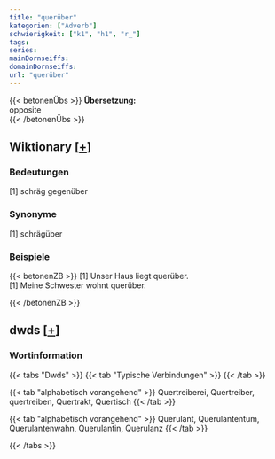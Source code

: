 ```yaml
---
title: "querüber"
kategorien: ["Adverb"]
schwierigkeit: ["k1", "h1", "r_"]
tags:
series:
mainDornseiffs:
domainDornseiffs:
url: "querüber"
---
```


{{< betonenÜbs >}}
**Übersetzung:**  
opposite  
{{< /betonenÜbs >}}

## Wiktionary [[+](https://de.wiktionary.org/wiki/querüber)]

### Bedeutungen
[1] schräg gegenüber  

### Synonyme
[1] schrägüber  

### Beispiele
{{< betonenZB >}}
[1] Unser Haus liegt querüber.  
[1] Meine Schwester wohnt querüber.  

{{< /betonenZB >}}


## dwds [[+](https://www.dwds.de/wb/querüber)]

### Wortinformation
{{< tabs "Dwds" >}}
{{< tab "Typische Verbindungen" >}}
{{< /tab >}}

{{< tab "alphabetisch vorangehend" >}}
Quertreiberei, Quertreiber, quertreiben, Quertrakt, Quertisch
{{< /tab >}}

{{< tab "alphabetisch vorangehend" >}}
Querulant, Querulantentum, Querulantenwahn, Querulantin, Querulanz
{{< /tab >}}

{{< /tabs >}}

